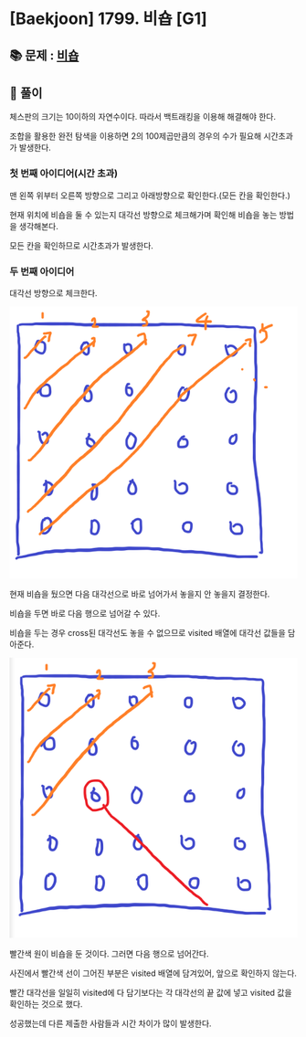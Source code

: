 # [Baekjoon] 1799. 비숍 [G1]

## 📚 문제 : [비숍](https://www.acmicpc.net/problem/1799)

## 📖 풀이

체스판의 크기는 10이하의 자연수이다. 따라서 백트래킹을 이용해 해결해야 한다.

조합을 활용한 완전 탐색을 이용하면 2의 100제곱만큼의 경우의 수가 필요해 시간초과가 발생한다.

### 첫 번째 아이디어(시간 초과)

맨 왼쪽 위부터 오른쪽 방향으로 그리고 아래방향으로 확인한다.(모든 칸을 확인한다.)

현재 위치에 비숍을 둘 수 있는지 대각선 방향으로 체크해가며 확인해 비숍을 놓는 방법을 생각해본다.

모든 칸을 확인하므로 시간초과가 발생한다.

### 두 번째 아이디어

대각선 방향으로 체크한다.

![image-20220615231724625](README.assets/image-20220615231724625.png)

현재 비숍을 뒀으면 다음 대각선으로 바로 넘어가서 놓을지 안 놓을지 결정한다.

비숍을 두면 바로 다음 행으로 넘어갈 수 있다.

비숍을 두는 경우 cross된 대각선도 놓을 수 없으므로 visited 배열에 대각선 값들을 담아준다.

![image-20220615231825071](README.assets/image-20220615231825071.png)

빨간색 원이 비숍을 둔 것이다. 그러면 다음 행으로 넘어간다. 

사진에서 빨간색 선이 그어진 부분은 visited 배열에 담겨있어, 앞으로 확인하지 않는다.

빨간 대각선을 일일히 visited에 다 담기보다는 각 대각선의 끝 값에 넣고 visited 값을 확인하는 것으로 했다.

성공했는데 다른 제출한 사람들과 시간 차이가 많이 발생한다.

